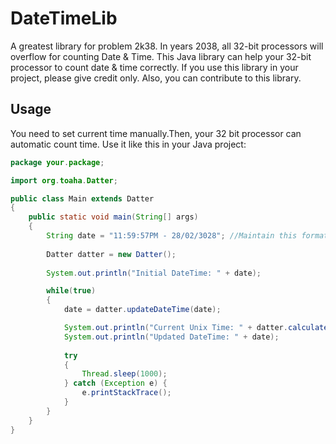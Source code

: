 # DateTimeLib
A greatest library for problem 2k38. In years 2038, all 32-bit processors will overflow for counting Date & Time. This Java library can help your 32-bit processor to count date & time correctly. If you use this library in your project, please give credit only. Also, you can contribute to this library.

## Usage
You need to set current time manually.Then, your 32 bit processor can automatic count time. Use it like this in your Java project:

```java
package your.package;

import org.toaha.Datter;

public class Main extends Datter
{
    public static void main(String[] args)
    {
        String date = "11:59:57PM - 28/02/3028"; //Maintain this format always.
        
        Datter datter = new Datter();
        
        System.out.println("Initial DateTime: " + date);

        while(true)
        {
            date = datter.updateDateTime(date);

            System.out.println("Current Unix Time: " + datter.calculateUnixTime(date));
            System.out.println("Updated DateTime: " + date);
            
            try
            {
                Thread.sleep(1000);
            } catch (Exception e) {
                e.printStackTrace();
            }
        }
    }
}
